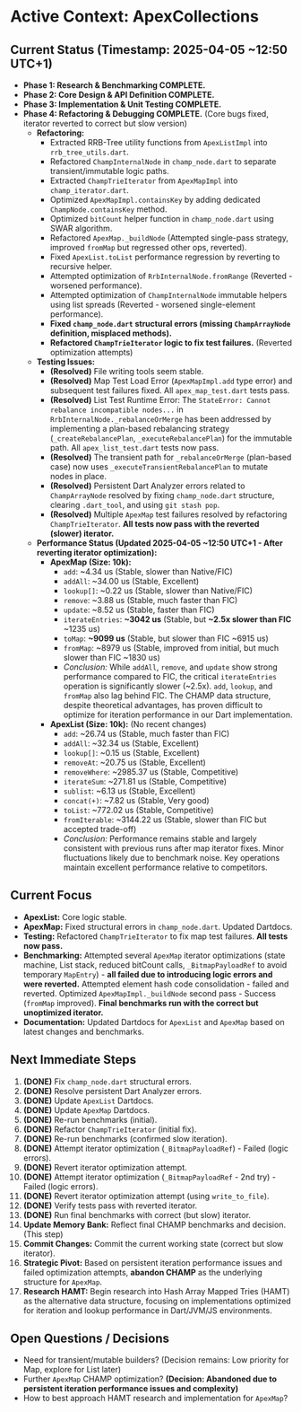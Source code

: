 # Active Context: ApexCollections

## Current Status (Timestamp: 2025-04-05 ~12:50 UTC+1)

-   **Phase 1: Research & Benchmarking COMPLETE.**
-   **Phase 2: Core Design & API Definition COMPLETE.**
-   **Phase 3: Implementation & Unit Testing COMPLETE.**
-   **Phase 4: Refactoring & Debugging COMPLETE.** (Core bugs fixed, iterator reverted to correct but slow version)
    -   **Refactoring:**
        -   Extracted RRB-Tree utility functions from `ApexListImpl` into `rrb_tree_utils.dart`.
        -   Refactored `ChampInternalNode` in `champ_node.dart` to separate transient/immutable logic paths.
        -   Extracted `ChampTrieIterator` from `ApexMapImpl` into `champ_iterator.dart`.
        -   Optimized `ApexMapImpl.containsKey` by adding dedicated `ChampNode.containsKey` method.
        -   Optimized `bitCount` helper function in `champ_node.dart` using SWAR algorithm.
        -   Refactored `ApexMap._buildNode` (Attempted single-pass strategy, improved `fromMap` but regressed other ops, reverted).
        -   Fixed `ApexList.toList` performance regression by reverting to recursive helper.
        -   Attempted optimization of `RrbInternalNode.fromRange` (Reverted - worsened performance).
        -   Attempted optimization of `ChampInternalNode` immutable helpers using list spreads (Reverted - worsened single-element performance).
        -   **Fixed `champ_node.dart` structural errors (missing `ChampArrayNode` definition, misplaced methods).**
        -   **Refactored `ChampTrieIterator` logic to fix test failures.** (Reverted optimization attempts)
    -   **Testing Issues:**
        -   **(Resolved)** File writing tools seem stable.
        -   **(Resolved)** Map Test Load Error (`ApexMapImpl.add` type error) and subsequent test failures fixed. All `apex_map_test.dart` tests pass.
        -   **(Resolved)** List Test Runtime Error: The `StateError: Cannot rebalance incompatible nodes...` in `RrbInternalNode._rebalanceOrMerge` has been addressed by implementing a plan-based rebalancing strategy (`_createRebalancePlan`, `_executeRebalancePlan`) for the immutable path. All `apex_list_test.dart` tests now pass.
        -   **(Resolved)** The transient path for `_rebalanceOrMerge` (plan-based case) now uses `_executeTransientRebalancePlan` to mutate nodes in place.
        -   **(Resolved)** Persistent Dart Analyzer errors related to `ChampArrayNode` resolved by fixing `champ_node.dart` structure, clearing `.dart_tool`, and using `git stash pop`.
        -   **(Resolved)** Multiple `ApexMap` test failures resolved by refactoring `ChampTrieIterator`. **All tests now pass with the reverted (slower) iterator.**
    -   **Performance Status (Updated 2025-04-05 ~12:50 UTC+1 - After reverting iterator optimization):**
        -   **ApexMap (Size: 10k):**
            -   `add`: ~4.34 us (Stable, slower than Native/FIC)
            -   `addAll`: ~34.00 us (Stable, Excellent)
            -   `lookup[]`: ~0.22 us (Stable, slower than Native/FIC)
            -   `remove`: ~3.88 us (Stable, much faster than FIC)
            -   `update`: ~8.52 us (Stable, faster than FIC)
            -   `iterateEntries`: **~3042 us** (Stable, but **~2.5x slower than FIC** ~1235 us)
            -   `toMap`: **~9099 us** (Stable, but slower than FIC ~6915 us)
            -   `fromMap`: ~8979 us (Stable, improved from initial, but much slower than FIC ~1830 us)
            -   *Conclusion:* While `addAll`, `remove`, and `update` show strong performance compared to FIC, the critical `iterateEntries` operation is significantly slower (~2.5x). `add`, `lookup`, and `fromMap` also lag behind FIC. The CHAMP data structure, despite theoretical advantages, has proven difficult to optimize for iteration performance in our Dart implementation.
        -   **ApexList (Size: 10k):** (No recent changes)
            -   `add`: ~26.74 us (Stable, much faster than FIC)
            -   `addAll`: ~32.34 us (Stable, Excellent)
            -   `lookup[]`: ~0.15 us (Stable, Excellent)
            -   `removeAt`: ~20.75 us (Stable, Excellent)
            -   `removeWhere`: ~2985.37 us (Stable, Competitive)
            -   `iterateSum`: ~271.81 us (Stable, Competitive)
            -   `sublist`: ~6.13 us (Stable, Excellent)
            -   `concat(+)`: ~7.82 us (Stable, Very good)
            -   `toList`: ~772.02 us (Stable, Competitive)
            -   `fromIterable`: ~3144.22 us (Stable, slower than FIC but accepted trade-off)
            -   *Conclusion:* Performance remains stable and largely consistent with previous runs after map iterator fixes. Minor fluctuations likely due to benchmark noise. Key operations maintain excellent performance relative to competitors.

## Current Focus

-   **ApexList:** Core logic stable.
-   **ApexMap:** Fixed structural errors in `champ_node.dart`. Updated Dartdocs.
-   **Testing:** Refactored `ChampTrieIterator` to fix map test failures. **All tests now pass.**
-   **Benchmarking:** Attempted several `ApexMap` iterator optimizations (state machine, List stack, reduced bitCount calls, `_BitmapPayloadRef` to avoid temporary `MapEntry`) - **all failed due to introducing logic errors and were reverted.** Attempted element hash code consolidation - failed and reverted. Optimized `ApexMapImpl._buildNode` second pass - Success (`fromMap` improved). **Final benchmarks run with the correct but unoptimized iterator.**
-   **Documentation:** Updated Dartdocs for `ApexList` and `ApexMap` based on latest changes and benchmarks.

## Next Immediate Steps

1.  **(DONE)** Fix `champ_node.dart` structural errors.
2.  **(DONE)** Resolve persistent Dart Analyzer errors.
3.  **(DONE)** Update `ApexList` Dartdocs.
4.  **(DONE)** Update `ApexMap` Dartdocs.
5.  **(DONE)** Re-run benchmarks (initial).
6.  **(DONE)** Refactor `ChampTrieIterator` (initial fix).
7.  **(DONE)** Re-run benchmarks (confirmed slow iteration).
8.  **(DONE)** Attempt iterator optimization (`_BitmapPayloadRef`) - Failed (logic errors).
9.  **(DONE)** Revert iterator optimization attempt.
10. **(DONE)** Attempt iterator optimization (`_BitmapPayloadRef` - 2nd try) - Failed (logic errors).
11. **(DONE)** Revert iterator optimization attempt (using `write_to_file`).
12. **(DONE)** Verify tests pass with reverted iterator.
13. **(DONE)** Run final benchmarks with correct (but slow) iterator.
14. **Update Memory Bank:** Reflect final CHAMP benchmarks and decision. (This step)
15. **Commit Changes:** Commit the current working state (correct but slow iterator).
16. **Strategic Pivot:** Based on persistent iteration performance issues and failed optimization attempts, **abandon CHAMP** as the underlying structure for `ApexMap`.
17. **Research HAMT:** Begin research into Hash Array Mapped Tries (HAMT) as the alternative data structure, focusing on implementations optimized for iteration and lookup performance in Dart/JVM/JS environments.

## Open Questions / Decisions

-   Need for transient/mutable builders? (Decision remains: Low priority for Map, explore for List later)
-   Further `ApexMap` CHAMP optimization? **(Decision: Abandoned due to persistent iteration performance issues and complexity)**
-   How to best approach HAMT research and implementation for `ApexMap`?